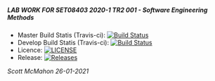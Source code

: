 <h5>LAB WORK FOR <b>SET08403 2020-1 TR2 001 - Software Engineering Methods</b></h5>

- Master Build Statis (Travis-ci):  [![Build Status](https://www.travis-ci.com/scottwritescode/sem.svg?branch=master)](https://www.travis-ci.com/scottwritescode/sem)
- Develop Build Statis (Travis-ci): [![Build Status](https://www.travis-ci.com/scottwritescode/sem.svg?branch=develop)](https://www.travis-ci.com/scottwritescode/sem)
- Licence:                          [![LICENSE](https://img.shields.io/github/license/scottwritescode/sem.svg?style=flat-square)](https://github.com/scottwritescode/sem/blob/master/LICENSE)
- Release:                          [![Releases](https://img.shields.io/github/release/scottwritescode/sem/all.svg?style=flat-square)](https://github.com/scottwritescode/sem/releases)

<i>Scott McMahon 26-01-2021</i>
